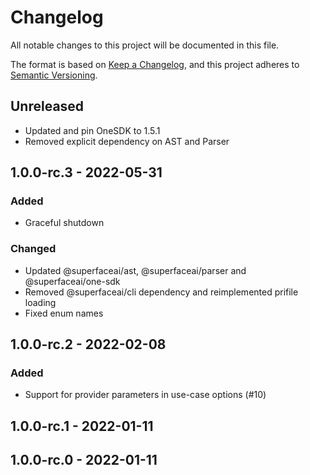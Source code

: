 # Changelog

All notable changes to this project will be documented in this file.

The format is based on [Keep a Changelog](https://keepachangelog.com/en/1.0.0/),
and this project adheres to [Semantic Versioning](https://semver.org/spec/v2.0.0.html).

## Unreleased

- Updated and pin OneSDK to 1.5.1
- Removed explicit dependency on AST and Parser

## 1.0.0-rc.3 - 2022-05-31
### Added
- Graceful shutdown

### Changed
- Updated @superfaceai/ast, @superfaceai/parser and @superfaceai/one-sdk
- Removed @superfaceai/cli dependency and reimplemented prifile loading
- Fixed enum names

## 1.0.0-rc.2 - 2022-02-08
### Added
- Support for provider parameters in use-case options (#10)

## 1.0.0-rc.1 - 2022-01-11

## 1.0.0-rc.0 - 2022-01-11
